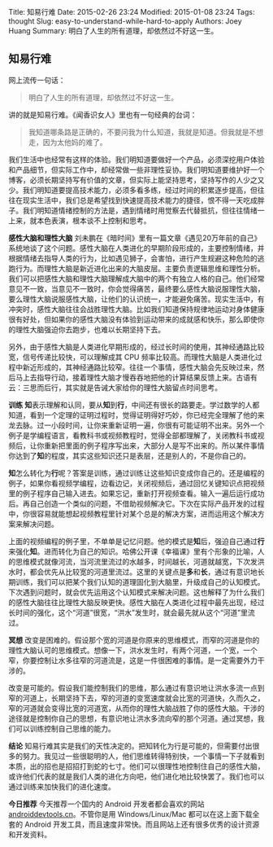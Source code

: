 Title: 知易行难
Date: 2015-02-26 23:24
Modified: 2015-01-08 23:24
Tags: thought
Slug: easy-to-understand-while-hard-to-apply
Authors: Joey Huang
Summary: 明白了人生的所有道理，却依然过不好这一生。

## 知易行难

网上流传一句话：
> 明白了人生的所有道理，却依然过不好这一生。

讲的就是知易行难。《闻香识女人》里也有一句经典的台词：
> 我知道哪条路是正确的，不要问我为什么知道，我就是知道。但我就是不想走，因为太他妈的难了。

我们生活中也经常有这样的体验。我们明知道要做好一个产品，必须深挖用户体验和产品细节，但实际工作中，却经常做一些非理性妥协。我们明知道要维护好一个博客，必须长期坚持写有价值的文章，但实际上能坚持思考，坚持写作的人少之又少。我们明知道要提高技术能力，必须多看多练，经过时间的积累逐步提高，但往往在现实生活中，我们总是希望找到快速提高技术能力的捷径，恨不得一天吃成胖子。我们明知道情绪控制的方法是，遇到情绪时用觉察去代替抵抗，但往往情绪一上来，就本色表演，根本谈不上控制和思考。

**感性大脑和理性大脑**
刘未鹏在《暗时间》里有一篇文章《遇见20万年前的自己》系统地谈了这个问题。感性大脑在人类进化的早期阶段形成的，主要控制情绪，并根据情绪去指导人类的行为，比如遇见狮子，会害怕，进行产生规避这种危险的逃跑行为。而理性大脑是新近进化出来的大脑皮层。主要负责逻辑思维和理性分析。我们可以把感性大脑和理性大脑理解成大脑中的两个有独立人格的自己。他们经常意见不一致，当意见不一致时，你会觉得痛苦，最终要么感性大脑说服理性大脑，要么理性大脑说服感性大脑，让他们的认识统一，才能避免痛苦。现实生活中，有冲突时，感性大脑往往会战胜理性大脑。比如我们知道保持规律地运动对身体健康很有好处，但如果你的感性大脑没有体验到运动带来的成就感和快乐，那么即使你的理性大脑强迫你去跑步，也难以长期坚持下去。

另外，由于感性大脑是人类进化早期形成的，经过长时间的使用，其神经通路比较宽，信号传递比较快，可以理解成其 CPU 频率比较高。而理性大脑是人类进化过程中新近形成的，其神经通路比较窄。往往一个事情，感性大脑会先反映过来，然后马上去指导行动，接着理性大脑才慢吞吞地把他的计算结果反馈上来。古语有云：三思而后行，其实就是告诫大家给你的理性大脑留点时间思考。

**训练**
**知**表示理解和认同，要从**知**到**行**，中间还有很长的路要走。学过数学的人都知道，看到一个定理的证明过程时，觉得证明得好巧妙，你已经完全理解了他的来龙去脉。过一小段时间，让你来重新证明一遍，你很有可能证明不出来。另外一个例子是学编程语言，看教科书或视频教程时，觉得全部都理解了，关闭教科书或视频后，让你重新把里面的例子程序写出来，大部分人是写不出来的。所以某件事情你达到了**知**的程度，其实这些知识还只是表层，还是别人的，不是你自己的。

**知**怎么转化为**行**呢？答案是训练，通过训练让这些知识变成你自己的。还是编程的例子，如果你看视频学编程，边看边记，关闭视频后，通过回忆关键知识点把视频里的例子程序自己输入进去。如果忘记，重新打开视频查看。输入一遍后运行成功后。再自己创造一个类似的问题，不借助视频解决它。下次在实际产品开发的过程中，你很容易就能想起视频教程里针对某个总是的解决方案，进而运用这个解决方案来解决问题。

上面的视频编程的例子里，不单单是记忆问题。他的模式是**知**后，强迫自己通过**行**来强化**知**。进而转化为自己的知识。哈佛公开课《幸福课》里有个形象的比喻，人的思维模式就像河流，当河流里流过的水越多，时间越长，河道就越宽，下次发洪水时，都会优先从比较宽的河道里流过。这里的关键点是**多**和**长**，通过有意识地长期训练，我们可以把某个我们认知的道理固化到大脑里，升级成自己的认知模式。下次遇到问题时，就会优先运用这个认知模式来解决问题。这也解释了为什么我们的感性大脑往往比理性大脑反映更快。感性大脑在人类进化过程中最先出现，经过长时间的强化，这个“河道”很宽，“洪水”发生时，就会最先就从这个“河道”里流过。

**冥想**
改变是困难的。假设那个宽的河道是你原来的思维模式，而窄的河道是你的理性大脑认可的思维模式。想像一下，洪水发生时，有两个河道，一个宽，一个窄，你要控制让水多往窄的河道流是，这是一件很困难的事情。是一定需要外力干涉的。

改变是可能的。假设我们能控制我们的思维，那么通过有意识地让洪水多流一点到窄的河道上，长期坚持下去，窄的河道的变宽速度就会比宽的河道快，久而久之，窄的河道就会变得比宽的河道宽，从而你的理性大脑战胜了你的感性大脑。干涉的途径就是控制你自己的思想，有意识地让洪水多流向窄的那个河道。通过冥想，我们可以训练控制自己思维的能力。

**结论**
知易行难其实是我们的天性决定的。把知转化为行是可能的，但需要付出很多的努力。我见过一些很聪明的人，他们思维转得特别快，一个事情一下子就看到本质，出的招也是招招打到蛇的七寸。他们可以很理性地控制住自己的感性大脑，或许他们代表的就是我们人类的进化方向吧，他们进化地比较快罢了。我们也可以通过训练来加快我们的进化速度。


**今日推荐**
今天推荐一个国内的 Android 开发者都会喜欢的网站[androiddevtools.cn][1]。不管你是用 Windows/Linux/Mac 都可以在这上面下载全套的 Android 开发工具，而且速度非常快。而且网站上还有很多优秀的设计资源和开发资料。


[1]: http://www.androiddevtools.cn

